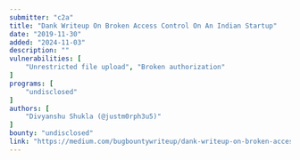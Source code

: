 ```yaml
---
submitter: "c2a"
title: "Dank Writeup On Broken Access Control On An Indian Startup"
date: "2019-11-30"
added: "2024-11-03"
description: ""
vulnerabilities: [
    "Unrestricted file upload", "Broken authorization"
]
programs: [
    "undisclosed"
]
authors: [
    "Divyanshu Shukla (@justm0rph3u5)"
]
bounty: "undisclosed"
link: "https://medium.com/bugbountywriteup/dank-writeup-on-broken-access-control-on-an-indian-startup-d29132a1ecd"
---
```




